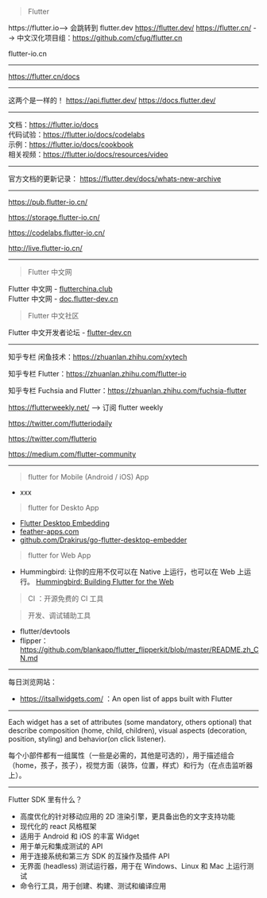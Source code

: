 > Flutter

https://flutter.io--> 会跳转到 flutter.dev
https://flutter.dev/
https://flutter.cn/ -->  中文汉化项目组：https://github.com/cfug/flutter.cn

flutter-io.cn

---

https://flutter.cn/docs

---

这两个是一样的！
https://api.flutter.dev/
https://docs.flutter.dev/

---

文档：https://flutter.io/docs  
代码试验：https://flutter.io/docs/codelabs  
示例：https://flutter.io/docs/cookbook  
相关视频：https://flutter.io/docs/resources/video  

---

官方文档的更新记录：
https://flutter.dev/docs/whats-new-archive

---

https://pub.flutter-io.cn/

https://storage.flutter-io.cn/

https://codelabs.flutter-io.cn/

http://live.flutter-io.cn/

---

> Flutter 中文网

Flutter 中文网 - [flutterchina.club](https://flutterchina.club/)  
Flutter 中文网 - [doc.flutter-dev.cn](http://doc.flutter-dev.cn/)  

> Flutter 中文社区

Flutter 中文开发者论坛 - [flutter-dev.cn](http://flutter-dev.cn/)  


---

知乎专栏 闲鱼技术：https://zhuanlan.zhihu.com/xytech

知乎专栏 Flutter：https://zhuanlan.zhihu.com/flutter-io

知乎专栏 Fuchsia and Flutter：https://zhuanlan.zhihu.com/fuchsia-flutter

https://flutterweekly.net/ --> 订阅 flutter weekly

https://twitter.com/flutteriodaily

https://twitter.com/flutterio

https://medium.com/flutter-community

---

> flutter for Mobile (Android / iOS) App
* xxx

> flutter for Deskto App
* [Flutter Desktop Embedding](https://github.com/google/flutter-desktop-embedding)  
* [feather-apps.com](https://feather-apps.com/)  
* [github.com/Drakirus/go-flutter-desktop-embedder](https://github.com/Drakirus/go-flutter-desktop-embedder)

> flutter for Web App
* Hummingbird: 让你的应用不仅可以在 Native 上运行，也可以在 Web 上运行。 [Hummingbird: Building Flutter for the Web](https://medium.com/flutter-io/hummingbird-building-flutter-for-the-web-e687c2a023a8)

> CI ：开源免费的 CI 工具


> 开发、调试辅助工具
* flutter/devtools
* flipper：https://github.com/blankapp/flutter_flipperkit/blob/master/README.zh_CN.md

---

每日浏览网站：

* https://itsallwidgets.com/ ：An open list of apps built with Flutter

---

Each widget has a set of attributes (some mandatory, others optional) that describe composition (home, child, children), visual aspects (decoration, position, styling) and behavior(on click listener).

每个小部件都有一组属性（一些是必需的，其他是可选的），用于描述组合（home，孩子，孩子），视觉方面（装饰，位置，样式）和行为（在点击监听器上）。

---

Flutter SDK 里有什么？

* 高度优化的针对移动应用的 2D 渲染引擎，更具备出色的文字支持功能
* 现代化的 react 风格框架
* 适用于 Android 和 iOS 的丰富 Widget
* 用于单元和集成测试的 API
* 用于连接系统和第三方 SDK 的互操作及插件 API
* 无界面 (headless) 测试运行器，用于在 Windows、Linux 和 Mac 上运行测试
* 命令行工具，用于创建、构建、测试和编译应用